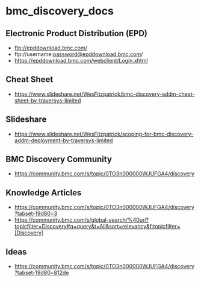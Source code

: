 # bmc_discovery_docs

## Electronic Product Distribution (EPD)
* ftp://epddownload.bmc.com/
* ftp://username:password@epddownload.bmc.com/
* https://epddownload.bmc.com/webclient/Login.xhtml

## Cheat Sheet
* https://www.slideshare.net/WesFitzpatrick/bmc-discovery-addm-cheat-sheet-by-traversys-limited

## Slideshare
* https://www.slideshare.net/WesFitzpatrick/scoping-for-bmc-discovery-addm-deployment-by-traversys-limited

## BMC Discovery Community
* https://community.bmc.com/s/topic/0TO3n000000WJUFGA4/discovery

## Knowledge Articles
* https://community.bmc.com/s/topic/0TO3n000000WJUFGA4/discovery?tabset-19d80=3
* https://community.bmc.com/s/global-search/%40uri?topicfilter=Discovery#q=query&t=All&sort=relevancy&f:topicfilter=[Discovery]

## Ideas
* https://community.bmc.com/s/topic/0TO3n000000WJUFGA4/discovery?tabset-19d80=812de

